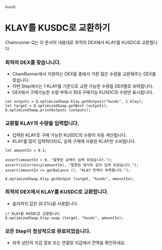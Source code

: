 ```meta-Currency
kusdc
```

# KLAY를 KUSDC로 교환하기

Chainrunner Q는 이 문서의 내용대로 최적의 DEX에서 KLAY를 KUSDC로 교환합니다.

### 최적의 DEX를 찾습니니다.

- ChainRunner에서 지원하는 DEX들 중에서 가장 많은 수량을 교환해주는 DEX를 찾습니다.
- 이번 Step에서는 1 KLAY를 기준으로 교환 가능한 수량을 DEX별로 보여줍니다.
- DEX에서 구매가능한 수량 부족시 최대 구매가능 KUSDC의 수량만 표시됩니다.

```output-Dynamic
let outputs = Q.optimizedSwap.klay.getOutputs("kusdc", 1 klay);
let target = Q.optimizedSwap.getBest (outputs);
Q.optimizedSwap.printOutputs (outputs);
```

### 교환할 KLAY의 수량을 입력합니다.

- 입력된 KLAY로 구매 가능한 KUSDC의 수량이 자동 계산됩니다.
- KLAY를 많이 입력하더라도, 실제 구매에 사용된 KLAY만 소비됩니다.

```input-Dynamic KLAY
let amountIn = 0.1;
```

```input-Verify
assert(amountIn > 0, "잘못된 금액이 입력 되었습니다.");
assert(isCurrency(amountIn), "잘못된 형식의 값이 입력 되었습니다.");
assert(amountIn <= getBalance (), "KLAY 잔액이 부족합니다.");
```

```output-Dynamic KUSDC
Q.optimizedSwap.klay.getOutput (target, "kusdc", amountIn);
```

### 최적의 DEX에서 KLAY를 KUSDC로 교환합니다.

- 슬리피지 값은 (0.5%)을 사용합니다.

```taster
// KLAY를 KUSDC로 교환합니다.
Q.optimizedSwap.klay.swap (target, "kusdc", amountIn);
```

### 모든 Step이 정상적으로 완료되었습니다.

- 좌측 상단의 지갑 정보 또는 연결된 지갑에서 잔액을 확인하세요.
